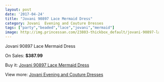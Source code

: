 ```yaml
---
layout: post
date: '2017-04-24'
title: "Jovani 90897 Lace Mermaid Dress"
category: Jovani  Evening and Couture Dresses
tags: ["party","beaded","lace","jovani","mermaid"]
image: http://img.princessan.com/23803-thickbox_default/jovani-90897-lace-mermaid-dress.jpg
---
```

Jovani 90897 Lace Mermaid Dress

On Sales: **$387.99**
<a href="https://www.princessan.com/en/10881-jovani-90897-lace-mermaid-dress.html"><amp-img layout="responsive" width="600" height="600" src="//img.princessan.com/23803-thickbox_default/jovani-90897-lace-mermaid-dress.jpg" alt="Jovani 90897 Lace Mermaid Dress 0" /></a>

Buy it: [Jovani 90897 Lace Mermaid Dress](https://www.princessan.com/en/10881-jovani-90897-lace-mermaid-dress.html "Jovani 90897 Lace Mermaid Dress")

View more: [Jovani  Evening and Couture Dresses](https://www.princessan.com/en/83- "Jovani  Evening and Couture Dresses")